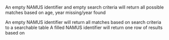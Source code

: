 An empty NAMUS identifier and empty search criteria will return all possible matches based on age, year missing/year found 

An empty NAMUS identifier will return all matches based on search criteria to a searchable table
A filled NAMUS identifier will return one row of results based on 